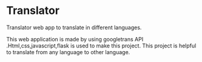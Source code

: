 # Translator
Translator web app to translate in different languages.

This web application is made by using googletrans API .Html,css,javascript,flask is used to make this project.
This project is helpful to translate from any language to other language.
